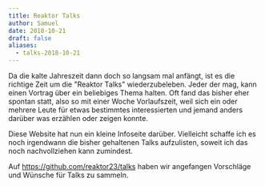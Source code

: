 ```yaml
---
title: Reaktor Talks
author: Samuel
date: 2018-10-21
draft: false
aliases:
  - talks-2018-10-21
---
```


Da die kalte Jahreszeit dann doch so langsam mal anfängt, ist es die richtige
Zeit um die "Reaktor Talks" wiederzubeleben. Jeder der mag, kann einen Vortrag
über ein beliebiges Thema halten. Oft fand das bisher eher spontan statt, also
so mit einer Woche Vorlaufszeit, weil sich ein oder mehrere Leute für etwas
bestimmtes interessierten und jemand anders darüber was erzählen oder zeigen
konnte.

Diese Website hat nun ein kleine Infoseite darüber. Vielleicht schaffe ich es
noch irgendwann die bisher gehaltenen Talks aufzulisten, soweit ich das noch
nachvollziehen kann zumindest.

Auf https://github.com/reaktor23/talks haben wir angefangen Vorschläge und
Wünsche für Talks zu sammeln.
